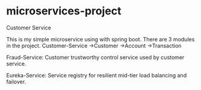 # microservices-project
Customer Service


This is my simple microservice using with spring boot.
There are 3 modules in the project.
Customer-Service
            ->Customer
            ->Account
            ->Transaction

Fraud-Service:
  Customer trustworthy control service used by customer service.

Eureka-Service: 
  Service registry for resilient mid-tier load balancing and failover.
